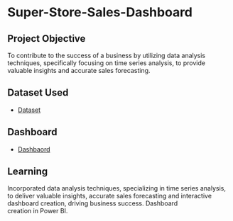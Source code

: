 # Super-Store-Sales-Dashboard
## Project Objective
To contribute to the success of a business by utilizing data analysis techniques, specifically focusing on time series analysis, to provide valuable insights and accurate sales forecasting.

## Dataset Used
- <a href = "https://github.com/nickssGit/Super-Store-Sales-Dashboard/blob/main/SuperStore_Sales_Dataset.csv">Dataset</a>

## Dashboard
 - <a href = "https://github.com/nickssGit/Super-Store-Sales-Dashboard/blob/main/SuperStoreSalesDB5.pdf">Dashbaord</a>













## Learning
Incorporated data analysis techniques, specializing in time series analysis, to deliver valuable insights, accurate sales forecasting and interactive dashboard creation, driving business success. Dashboard creation in Power BI.
